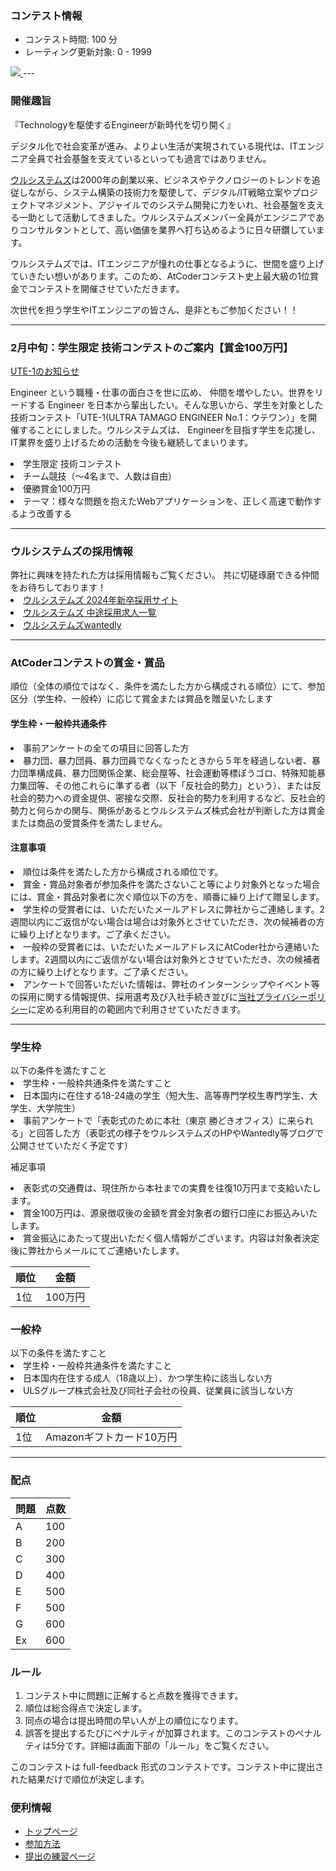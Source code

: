 
<div>

<span>

<span>

### **コンテスト情報**

<section>

<ul>

<li>
コンテスト時間: 100 分
</li>

<li>
レーティング更新対象: 0 - 
<span>
1999
</span>

</li>

</ul>

</section>
<a href="https://www.ulsystems.co.jp/">
<img src="https://img.atcoder.jp/abc286/cc1301cb00eff1790e6d9d69dfb81566.png">

</img>
</a>
---

### **開催趣旨**

<section>

<p>
『Technologyを駆使するEngineerが新時代を切り開く』
</p>



<p>
デジタル化で社会変革が進み、よりよい生活が実現されている現代は、ITエンジニア全員で社会基盤を支えているといっても過言ではありません。
</p>

<p>
<a href="https://www.ulsystems.co.jp/">ウルシステムズ</a>は2000年の創業以来、ビジネスやテクノロジーのトレンドを追従しながら、システム構築の技術力を駆使して、デジタル/IT戦略立案やプロジェクトマネジメント、アジャイルでのシステム開発に力をいれ、社会基盤を支える一助として活動してきました。ウルシステムズメンバー全員がエンジニアでありコンサルタントとして、高い価値を業界へ打ち込めるように日々研鑽しています。
</p>

<p>
ウルシステムズでは、ITエンジニアが憧れの仕事となるように、世間を盛り上げていきたい想いがあります。このため、AtCoderコンテスト史上最大級の1位賞金でコンテストを開催させていただきます。
</p>

<p>
次世代を担う学生やITエンジニアの皆さん、是非ともご参加ください！！
</p>

</section>

---

### **2月中旬：学生限定  技術コンテストのご案内【賞金100万円】**

<section>



<p>
<a href="https://uteone.jp/">UTE-1のお知らせ</a>
</p>

<p>
Engineer という職種・仕事の面白さを世に広め、 仲間を増やしたい。世界をリードする Engineer を日本から輩出したい。そんな思いから、学生を対象とした技術コンテスト「UTE-1(ULTRA TAMAGO ENGINEER No.1：ウテワン）」を開催することにしました。ウルシステムズは、 Engineerを目指す学生を応援し、IT業界を盛り上げるための活動を今後も継続してまいります。
</p>

<li>
学生限定  技術コンテスト
</li>

<li>
チーム競技（～4名まで、人数は自由）
</li>

<li>
優勝賞金100万円
</li>

<li>
テーマ：様々な問題を抱えたWebアプリケーションを、正しく高速で動作するよう改善する
</li>

</section>

---

### **ウルシステムズの採用情報**

<section>
弊社に興味を持たれた方は採用情報もご覧ください。
共に切磋琢磨できる仲間をお待ちしております！

<li>
<a href="https://ulsystems-recruit.snar.jp/entry.aspx?entryid=83c1c191-e192-4c83-a8f1-79ed0036643b">ウルシステムズ 2024年新卒採用サイト</a>
</li>

<li>
<a href="https://hrmos.co/pages/ulsystems/jobs">ウルシステムズ 中途採用求人一覧</a>
</li>

<li>
<a href="https://www.wantedly.com/companies/ulsystems">ウルシステムズwantedly</a>
</li>

</section>

---

### **AtCoderコンテストの賞金・賞品**

<section>
順位（全体の順位ではなく、条件を満たした方から構成される順位）にて、参加区分（学生枠、一般枠）に応じて賞金または賞品を贈呈いたします


#### **学生枠・一般枠共通条件**

<li>
事前アンケートの全ての項目に回答した方
</li>

<li>
暴力団、暴力団員、暴力団員でなくなったときから５年を経過しない者、暴力団準構成員、暴力団関係企業、総会屋等、社会運動等標ぼうゴロ、特殊知能暴力集団等、その他これらに準ずる者（以下「反社会的勢力」という）、または反社会的勢力への資金提供、密接な交際、反社会的勢力を利用するなど、反社会的勢力と何らかの関与、関係があるとウルシステムズ株式会社が判断した方は賞金または商品の受賞条件を満たしません。
</li>

#### **注意事項**

<li>
順位は条件を満たした方から構成される順位です。
</li>

<li>
賞金・賞品対象者が参加条件を満たさないこと等により対象外となった場合には、賞金・賞品対象者に次ぐ順位以下の方を、順番に繰り上げて贈呈します。
</li>

<li>
学生枠の受賞者には、いただいたメールアドレスに弊社からご連絡します。2週間以内にご返信がない場合は場合は対象外とさせていただき、次の候補者の方に繰り上げとなります。ご了承ください。
</li>

<li>
一般枠の受賞者には、いただいたメールアドレスにAtCoder社から連絡いたします。2週間以内にご返信がない場合は対象外とさせていただき、次の候補者の方に繰り上げとなります。ご了承ください。
</li>

<li>
アンケートで回答いただいた情報は、弊社のインターンシップやイベント等の採用に関する情報提供、採用選考及び入社手続き並びに<a href="https://www.ulsystems.co.jp/privacy-policy/">当社プライバシーポリシー</a>に定める利用目的の範囲内で利用させていただきます。
</li>

</section>

---

### **学生枠**

<section>
以下の条件を満たすこと
                        
<li>
学生枠・一般枠共通条件を満たすこと
</li>

<li>
日本国内に在住する18-24歳の学生（短大生、高等専門学校生専門学生、大学生、大学院生）
</li>

<li>
事前アンケートで「表彰式のために本社（東京 勝どきオフィス）に来られる」と回答した方（表彰式の様子をウルシステムズのHPやWantedly等ブログで公開させていただく予定です）
</li>


補足事項
                        
<li>
表彰式の交通費は、現住所から本社までの実費を往復10万円まで支給いたします。
</li>

<li>
賞金100万円は、源泉徴収後の金額を賞金対象者の銀行口座にお振込みいたします。
</li>

<li>
賞金振込にあたって提出いただく個人情報がございます。内容は対象者決定後に弊社からメールにてご連絡いたします。
</li>

<table>

<thead>

<tr>

<th>
順位
</th>

<th>
金額
</th>

</tr>

</thead>

<tbody>

<tr>

<td>
1位
</td>

<td>
100万円
</td>

</tr>

</tbody>

</table>

</section>

### **一般枠**

<section>
以下の条件を満たすこと
                        
<li>
学生枠・一般枠共通条件を満たすこと
</li>

<li>
日本国内在住する成人（18歳以上）、かつ学生枠に該当しない方
</li>

<li>
ULSグループ株式会社及び同社子会社の役員、従業員に該当しない方
</li>

<table>

<thead>

<tr>

<th>
順位
</th>

<th>
金額
</th>

</tr>

</thead>

<tbody>

<tr>

<td>
1位
</td>

<td>
Amazonギフトカード10万円
</td>

</tr>

</tbody>

</table>

</section>

---

### **配点**

<section>

<div>

<div>

<table>

<thead>

<tr>

<th>
問題
</th>

<th>
点数
</th>

</tr>

</thead>

<tbody>

<tr>

<td>
A
</td>

<td>
100
</td>

</tr>

<tr>

<td>
B
</td>

<td>
200
</td>

</tr>

<tr>

<td>
C
</td>

<td>
300
</td>

</tr>

<tr>

<td>
D
</td>

<td>
400
</td>

</tr>

<tr>

<td>
E
</td>

<td>
500
</td>

</tr>

<tr>

<td>
F
</td>

<td>
500
</td>

</tr>

<tr>

<td>
G
</td>

<td>
600
</td>

</tr>

<tr>

<td>
Ex
</td>

<td>
600
</td>

</tr>

</tbody>

</table>

</div>

</div>

</section>

### **ルール**

<section>

<ol>

<li>
コンテスト中に問題に正解すると点数を獲得できます。
</li>

<li>
順位は総合得点で決定します。
</li>

<li>
同点の場合は提出時間の早い人が上の順位になります。
</li>

<li>
誤答を提出するたびにペナルティが加算されます。このコンテストのペナルティは5分です。詳細は画面下部の「ルール」をご覧ください。
</li>

</ol>

<p>
このコンテストは full-feedback 形式のコンテストです。コンテスト中に提出された結果だけで順位が決定します。
      
</p>

</section>

### **便利情報**

<ul>

<li>
<a href="https://atcoder.jp/">トップページ</a>
</li>

<li>
<a href="https://atcoder.jp/post/37">参加方法</a>
</li>

<li>
<a href="https://atcoder.jp/contests/practice">提出の練習ページ</a>
</li>

</ul>

</span>

</span>

</div>
